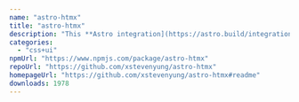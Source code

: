 ```yaml
---
name: "astro-htmx"
title: "astro-htmx"
description: "This **Astro integration](https://astro.build/integrations/)** adds [HTMX.org to your project so that you can use HTMX.org anywhere on your page."
categories:
  - "css+ui"
npmUrl: "https://www.npmjs.com/package/astro-htmx"
repoUrl: "https://github.com/xstevenyung/astro-htmx"
homepageUrl: "https://github.com/xstevenyung/astro-htmx#readme"
downloads: 1978
---
```

